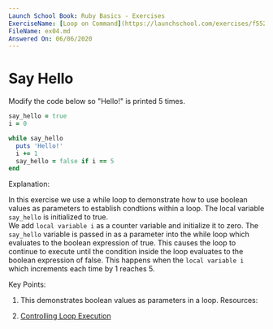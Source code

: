 ```yaml
---
Launch School Book: Ruby Basics - Exercises
ExerciseName: [Loop on Command](https://launchschool.com/exercises/f55289ff)
FileName: ex04.md
Answered On: 06/06/2020
---
```


# Say Hello

Modify the code below so "Hello!" is printed 5 times.

```ruby
say_hello = true
i = 0

while say_hello
  puts 'Hello!'
  i += 1
  say_hello = false if i == 5  
end
```

Explanation: 

In this exercise we use a while loop to demonstrate how to use boolean values as parameters
to establish condtions within a loop. The local variable `say_hello` is initialized to true.  
We add `local variable i` as a counter variable and initialize it to zero.  The `say_hello` 
variable is passed in as a parameter into the while loop which evaluates to the boolean 
expression of true. This causes the loop to continue to execute until the condition inside 
the loop evaluates to the boolean expression of false. This happens when the `local variable i` 
which increments each time by 1 reaches 5.  


Key Points: 
1. This demonstrates boolean values as parameters in a loop.
Resources:

1. [Controlling Loop Execution](https://launchschool.com/books/ruby/read/loops_iterators#controllloop)
